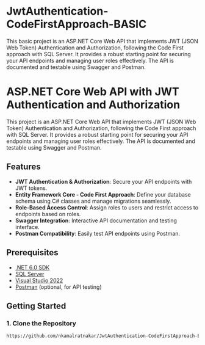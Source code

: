 # JwtAuthentication-CodeFirstApproach-BASIC
This basic project is an ASP.NET Core Web API that implements JWT (JSON Web Token) Authentication and Authorization, following the Code First approach with SQL Server. It provides a robust starting point for securing your API endpoints and managing user roles effectively. The API is documented and testable using Swagger and Postman.

# ASP.NET Core Web API with JWT Authentication and Authorization

This project is an ASP.NET Core Web API that implements JWT (JSON Web Token) Authentication and Authorization, following the Code First approach with SQL Server. It provides a robust starting point for securing your API endpoints and managing user roles effectively. The API is documented and testable using Swagger and Postman.

## Features

- **JWT Authentication & Authorization**: Secure your API endpoints with JWT tokens.
- **Entity Framework Core - Code First Approach**: Define your database schema using C# classes and manage migrations seamlessly.
- **Role-Based Access Control**: Assign roles to users and restrict access to endpoints based on roles.
- **Swagger Integration**: Interactive API documentation and testing interface.
- **Postman Compatibility**: Easily test API endpoints using Postman.

## Prerequisites

- [.NET 6.0 SDK](https://dotnet.microsoft.com/download/dotnet/6.0)
- [SQL Server](https://www.microsoft.com/en-us/sql-server/sql-server-downloads)
- [Visual Studio 2022](https://visualstudio.microsoft.com/vs/)
- [Postman](https://www.postman.com/downloads/) (optional, for API testing)

## Getting Started

### 1. Clone the Repository

```bash
https://github.com/nkamalratnakar/JwtAuthentication-CodeFirstApproach-BASIC.git
